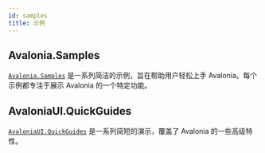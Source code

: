 ```yaml
---
id: samples
title: 示例
---
```


## Avalonia.Samples

[`Avalonia.Samples`](https://github.com/AvaloniaUI/Avalonia.Samples) 是一系列简洁的示例，旨在帮助用户轻松上手 Avalonia。每个示例都专注于展示 Avalonia 的一个特定功能。

## AvaloniaUI.QuickGuides

[`AvaloniaUI.QuickGuides`](https://github.com/AvaloniaUI/AvaloniaUI.QuickGuides) 是一系列简短的演示，覆盖了 Avalonia 的一些高级特性。
